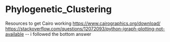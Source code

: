 # Phylogenetic_Clustering

Resources to get Cairo working
https://www.cairographics.org/download/
https://stackoverflow.com/questions/12072093/python-igraph-plotting-not-available -- i followed the bottom answer
